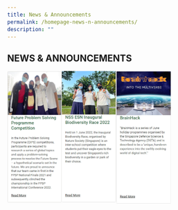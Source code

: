 ```yaml
---
title: News & Announcements
permalink: /homepage-news-n-announcements/
description: ""
---
```

## NEWS & ANNOUNCEMENTS

<p><a href="https://www.ezhishi.net/CKPSebook2022/">
<img style="width:25%" align=left src="/images/na1.jpg">
</a></p>

<p><a href="https://www.ezhishi.net/CKPSebook2022/">
<img style="width:25%" align=left src="/images/na2.jpg">
</a></p>

<p><a href="https://www.ezhishi.net/CKPSebook2022/">
<img style="width:25%" align=left src="/images/na3.jpg">
</a></p>
<br clear=left>

